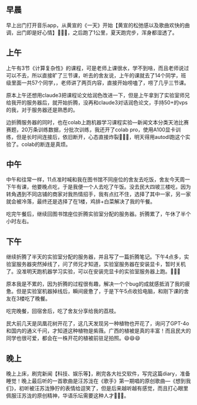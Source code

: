 ## 早晨

早上出门打开音乐app，从黄宣的《一天》开始【黄宣的松弛感以及歌曲欢快的曲调，出门即是好心情】🥳🥳🥳，之后跑了1公里，夏天跑完步，浑身都湿透了。

## 上午

上午有3节《计算复杂性》的课程，可是老师上课很水，学不到啥，而且老师说过可以不去，所以直接旷了三节课，听去的舍友说，上午的课就去了14个同学，班级里面一共57个同学，，老师讲了两页内容，直接开始唠嗑了，唠了几乎三节课。

原本上午还想用claude3把课程论文给润色改进一下，但是上午拿到了实验室师兄给我开的服务器后，就开始折腾，没再和claude3对话润色论文，手持50+的vps的我，对于服务器还是熟悉的。

边折腾服务器的同时，也在colab上跑机器学习课程实验—新闻文本分类天池比赛赛题，20万条训练数据，分批次训练，我还开了colab pro，使用A100显卡训练，但是长时间连接后，依旧断开，心态直接炸裂🙁🙁🙁，明天得用autodl跑这个实验了。colab的断连是真烦。

## 中午

中午和往常一样，11点准时喊和我在图书馆不同座位的舍友去吃饭，舍友今天周一下午有课，他要晚点吃，于是我便一个人去吃了午饭。没去民大四坡三楼吃，因为转角遇到不同店铺的商家对我热情招手，我有点扛不住，选择了其中一家，另一家就会被冷落，最终还是选择了在1楼，鸡排+白菜解决了我的午餐。

吃完午餐后，继续回图书馆座位折腾实验室分配的服务器。折腾累了，午休了半个小时左右。

## 下午

继续折腾了半天的实验室分配的服务器，并且写了一篇折腾笔记。下午4点多，实验室服务器突然掉线了，问了师兄才知道，实验室服务器在安装显卡，暂时关机了。没准明天跑机器学习实验，可以在安装完显卡的实验室服务器上跑。🤪🤪🤪

原本我是不累的，因为折腾的过程很有趣，解决一个个bug的成就感抵消了我的疲惫。但是实验室机器掉线后，瞬间疲惫了，于是下午5点收拾电脑，和刚下课的舍友在3楼吃了晚餐。

吃完晚餐，回宿舍后，吃了舍友分享给我的荔枝。

民大前几天是凤凰花树开花了，这几天发现另一种植物也开花了，询问了GPT-4o和国内的通义千问，才知道这种植物是紫薇。广西的植被是真的丰富！而且民大的同学也很可爱，都会在一株开花的植被前驻足拍照。😄😄😄

## 晚上

晚上上床，刷完新闻【科技、娱乐等】，刷完各大社交软件，写完这篇diary，准备睡觉！晚上最后听的一首歌曲是汪苏泷在《歌手》第一期唱的原创歌曲—《想到我们》，初听被汪苏泷狰狞的表情给逗笑了，但是后来越听越有感觉，而且打心眼里佩服汪苏泷的原创精神，华语乐坛需要这种人才🫡🫡🫡。

